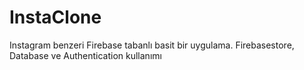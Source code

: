 # InstaClone
Instagram benzeri Firebase tabanlı basit bir uygulama. Firebasestore, Database ve Authentication kullanımı
